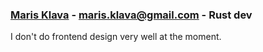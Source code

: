 ### [Maris Klava](https://github.com/marisklava) - maris.klava@gmail.com - Rust dev
I don't do frontend design very well at the moment.
